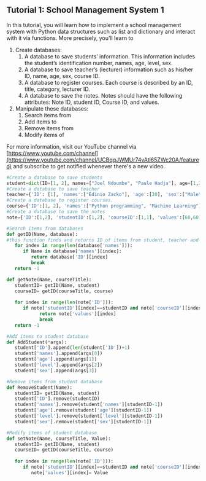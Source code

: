 ## Tutorial 1: School Management System 1

In this tutorial, you will learn how to implement a school management system with Python data structures such as list and dictionary and interact with it via functions. More precisely, you'll learn to
1. Create databases:
   1. A database to save students’ information. This information includes the student’s identification number, names, age, level, sex.
   2. A database to save teacher’s (lecturer) information such as his/her ID, name, age, sex, course ID.
   3. A database to register courses. Each course is described by an ID, title, category, lecturer ID.
   4. A database to save the notes. Notes should have the following attributes: Note ID, student ID, Course ID, and values.
2. Manipulate these databases:
   1. Search items from
   2. Add items to
   3. Remove items from
   4. Modify items of

For more information, visit our YouTube channel via [https://www.youtube.com/channel](https://www.youtube.com/channel/UCBqqJWMUr74vAtl65ZWc20A/featured) and subscribe to get notified whenever there's a new video.

```python
#Create a database to save students
student=dict(ID=[1, 2], names=["Joel Ndoumbe", "Paule Hadja"], age=[1,2], level=["Master", "Master"], sex=["Male", "Female"])
#Create a database to save teacher
teacher={'ID': [1], 'names':["Edinio Zacko"], 'age':[30], 'sex':["Male"], 'courseID':[1]}
#Create a database to register courses.
course={'ID':[1, 2], 'names':["Python programming", "Machine Learning"], 'category':["Computer Science", "Mathematics"], 'teacherID':[1,1]}
#Create a database to save the notes
note={'ID':[1,2], 'studentID':[1,2], 'courseID':[1,1], 'values':[60,60]}

#Search items from databases
def getID(Name, database):
#this function finds and returns ID of items from student, teacher and course databases
   for index in range(len(database['names'])):
      if Name in database['names'][index]:
         return database['ID'][index]
         break
   return -1

def getNote(Name, courseTitle):         
   studentID= getID(Name, student)
   courseID= getID(courseTitle, course)
   
   for index in range(len(note['ID'])):
      if note['studentID'][index]==studentID and note['courseID'][index]==courseID:
            return note['values'][index]
            break
   return -1

#Add items to student database
def AddStudent(*args):
   student['ID'].append(len(student['ID'])+1)
   student['names'].append(args[0])
   student['age'].append(args[1])
   student['level'].append(args[2])
   student['sex'].append(args[3])

#Remove items from student database
def RemoveStudent(Name):
   studentID= getID(Name, student)
   student['ID'].remove(studentID)
   student['names'].remove(student['names'][studentID-1])
   student['age'].remove(student['age'][studentID-1])
   student['level'].remove(student['level'][studentID-1])
   student['sex'].remove(student['sex'][studentID-1])

#Modify items of student database
def setNote(Name, courseTitle, Value):
   studentID= getID(Name, student)
   courseID= getID(courseTitle, course)
   
   for index in range(len(note['ID'])):
      if note['studentID'][index]==studentID and note['courseID'][index]==courseID:
         note['values'][index]= Value

```
